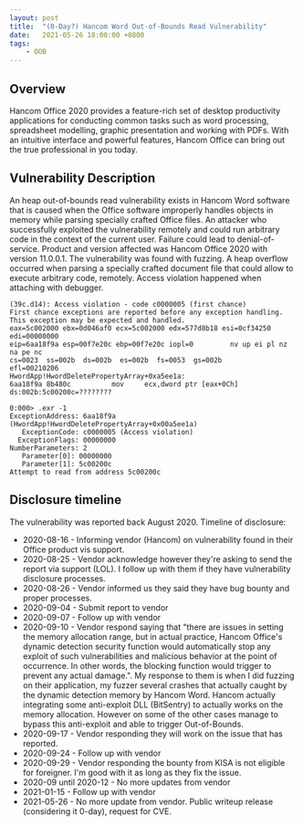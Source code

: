 ```yaml
---
layout: post
title:  "(0-Day?) Hancom Word Out-of-Bounds Read Vulnerability"
date:   2021-05-26 18:00:00 +0800
tags:
    - OOB
---
```


Overview
-----------
Hancom Office 2020 provides a feature-rich set of desktop productivity applications for conducting common tasks such as word processing, spreadsheet modelling, graphic presentation and working with PDFs. With an intuitive interface and powerful features, Hancom Office can bring out the true professional in you today.

Vulnerability Description
-------------------------
An heap out-of-bounds read vulnerability exists in Hancom Word software that is caused when the Office software improperly handles objects in memory while parsing specially crafted Office files. An attacker who successfully exploited the vulnerability remotely and could run arbitrary code in the context of the current user. Failure could lead to denial-of-service. Product and version affected was Hancom Office 2020 with version 11.0.0.1. The vulnerability was found with fuzzing. A heap overflow occurred when parsing a specially crafted document file that could allow to execute arbitrary code, remotely. Access violation happened when attaching with debugger.
```
(39c.d14): Access violation - code c0000005 (first chance)
First chance exceptions are reported before any exception handling.
This exception may be expected and handled.
eax=5c002000 ebx=0d046af0 ecx=5c002000 edx=577d8b18 esi=0cf34250 edi=00000000
eip=6aa18f9a esp=00f7e20c ebp=00f7e20c iopl=0         nv up ei pl nz na pe nc
cs=0023  ss=002b  ds=002b  es=002b  fs=0053  gs=002b             efl=00210206
HwordApp!HwordDeletePropertyArray+0xa5ee1a:
6aa18f9a 8b480c          mov     ecx,dword ptr [eax+0Ch] ds:002b:5c00200c=????????

0:000> .exr -1 
ExceptionAddress: 6aa18f9a (HwordApp!HwordDeletePropertyArray+0x00a5ee1a)
   ExceptionCode: c0000005 (Access violation)
  ExceptionFlags: 00000000
NumberParameters: 2
   Parameter[0]: 00000000
   Parameter[1]: 5c00200c
Attempt to read from address 5c00200c
```

Disclosure timeline
-------------------
The vulnerability was reported back August 2020. Timeline of disclosure:
- 2020-08-16 - Informing vendor (Hancom) on vulnerability found in their Office product vis support.
- 2020-08-25 - Vendor acknowledge however they're asking to send the report via support (LOL). I follow up with them if they have vulnerability disclosure processes.
- 2020-08-26 - Vendor informed us they said they have bug bounty and proper processes. 
- 2020-09-04 - Submit report to vendor 
- 2020-09-07 - Follow up with vendor
- 2020-09-10 - Vendor respond saying that "there are issues in setting the memory allocation range, but in actual practice, Hancom Office's dynamic detection security function would automatically stop any exploit of such vulnerabilities and malicious behavior at the point of occurrence. In other words, the blocking function would trigger to prevent any actual damage.". My response to them is when I did fuzzing on their application, my fuzzer several crashes that actually caught by the dynamic detection memory by Hancom Word. Hancom actually integrating some anti-exploit DLL (BitSentry) to actually works on the memory allocation. However on some of the other cases manage to bypass this anti-exploit and able to trigger Out-of-Bounds. 
- 2020-09-17 - Vendor responding they will work on the issue that has reported.
- 2020-09-24 - Follow up with vendor
- 2020-09-29 - Vendor responding the bounty from KISA is not eligible for foreigner. I'm good with it as long as they fix the issue.
- 2020-09 until 2020-12 - No more updates from vendor
- 2021-01-15 - Follow up with vendor
- 2021-05-26 - No more update from vendor. Public writeup release (considering it 0-day), request for CVE.
